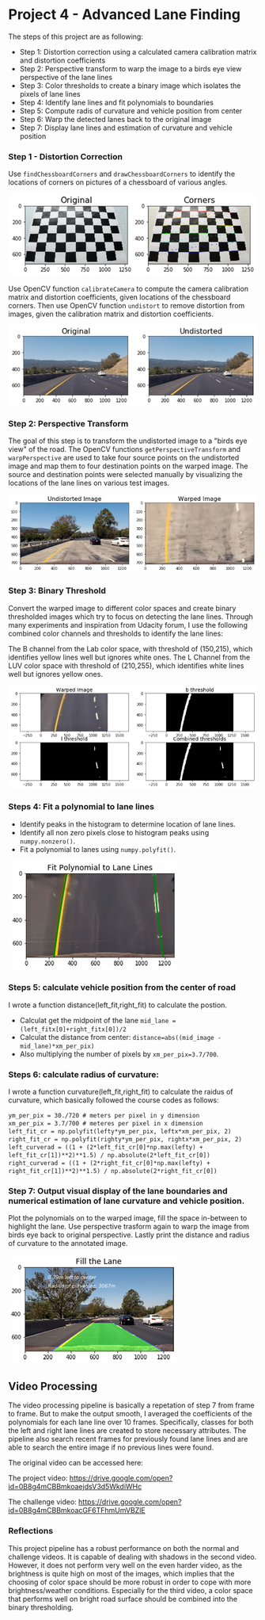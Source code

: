 # Project 4 - Advanced Lane Finding

The steps of this project are as following:
- Step 1: Distortion correction using a calculated camera calibration matrix and distortion coefficients
- Step 2: Perspective transform to warp the image to a birds eye view perspective of the lane lines
- Step 3: Color thresholds to create a binary image which isolates the pixels of lane lines
- Step 4: Identify lane lines and fit polynomials to boundaries
- Step 5: Compute radis of curvature and vehicle position from center
- Step 6: Warp the detected lanes back to the original image
- Step 7: Display lane lines and estimation of curvature and vehicle position

### Step 1 - Distortion Correction
Use `findChessboardCorners` and `drawChessboardCorners` to identify the locations of corners on pictures of a chessboard of various angles.

![png](./output_images/corners.png)

Use OpenCV function `calibrateCamera` to compute the camera calibration matrix and distortion coefficients, given locations of the chessboard corners. Then use OpenCV function `undistort` to remove distortion from images, given the calibration matrix and distortion coefficients.

![png](./output_images/undistorted.png)

### Step 2: Perspective Transform
The goal of this step is to transform the undistorted image to a "birds eye view" of the road. The OpenCV functions `getPerspectiveTransform` and `warpPerspective` are used to take four source points on the undistorted image and map them to four destination points on the warped image. The source and destination points were selected manually by visualizing the locations of the lane lines on various test images.

![png](./output_images/warped.png)

### Step 3: Binary Threshold
Convert the warped image to different color spaces and create binary thresholded images which try to focus on detecting the lane lines. Through many experiments and inspiration from Udacity forum, I use the following combined color channels and thresholds to identify the lane lines:

The B channel from the Lab color space, with threshold of (150,215), which identifies yellow lines well but ignores white ones.
The L Channel from the LUV color space with threshold of (210,255), which identifies white lines well but ignores yellow ones.

![png](./output_images/binary.png)

### Steps 4: Fit a polynomial to lane lines

- Identify peaks in the histogram to determine location of lane lines.
- Identify all non zero pixels close to histogram peaks using `numpy.nonzero()`.
- Fit a polynomial to lanes using `numpy.polyfit()`.

![png](./output_images/fit.png)

### Steps 5: calculate vehicle position from the center of road
I wrote a function distance(left_fit,right_fit) to calculate the postion.
- Calculat get the midpoint of the lane `mid_lane = (left_fitx[0]+right_fitx[0])/2`
- Calculat the distance from center: `distance=abs((mid_image - mid_lane)*xm_per_pix) `
- Also multiplying the number of pixels by `xm_per_pix=3.7/700`.

### Steps 6: calculate radius of curvature:
I wrote a function curvature(left_fit,right_fit) to calculate the raidus of curvature, which basically followed the course codes as follows:

```
ym_per_pix = 30./720 # meters per pixel in y dimension
xm_per_pix = 3.7/700 # meteres per pixel in x dimension
left_fit_cr = np.polyfit(lefty*ym_per_pix, leftx*xm_per_pix, 2)
right_fit_cr = np.polyfit(righty*ym_per_pix, rightx*xm_per_pix, 2)
left_curverad = ((1 + (2*left_fit_cr[0]*np.max(lefty) + left_fit_cr[1])**2)**1.5) / np.absolute(2*left_fit_cr[0])
right_curverad = ((1 + (2*right_fit_cr[0]*np.max(lefty) + right_fit_cr[1])**2)**1.5) / np.absolute(2*right_fit_cr[0])
```

### Step 7: Output visual display of the lane boundaries and numerical estimation of lane curvature and vehicle position.

Plot the polynomials on to the warped image, fill the space in-between to highlight the lane. Use perspective trasform again to warp the image from birds eye back to original perspective. Lastly print the distance and radius of curvature to the annotated image.

![png](./output_images/fill.png)

## Video Processing
The video processing pipeline is basically a repetation of step 7 from frame to frame. But to make the output smooth, I averaged the coefficients of the polynomials for each lane line over 10 frames. Specifically, classes for both the left and right lane lines are created to store necessary attributes. The pipeline also search recent frames for previously found lane lines and are able to search the entire image if no previous lines were found.

The original video can be accessed here: 

The project video: https://drive.google.com/open?id=0B8g4mCBBmkoaejdsV3d5WkdiWHc

The challenge video: https://drive.google.com/open?id=0B8g4mCBBmkoacGF6TFhmUmVBZlE

### Reflections
This project pipeline has a robust performance on both the normal and challenge videos. It is capable of dealing with shadows in the second video. However, it does not perform very well on the even harder video, as the brightness is quite high on most of the images, which implies that the choosing of color space should be more robust in order to cope with more brightness/weather conditions. Especially for the third video, a color space that performs well on bright road surface should be combined into the binary thresholding. 


